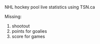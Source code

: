 NHL hockey pool live statistics using TSN.ca

Missing:
1) shootout
2) points for goalies
3) score for games
